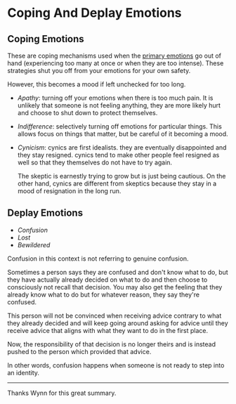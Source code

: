 # Coping And Deplay Emotions

## Coping Emotions

These are coping mechanisms used when the [primary emotions](emotions-and-moods.md) go out of hand (experiencing too many at once or when they are too intense). These strategies shut you off from your emotions for your own safety.

However, this becomes a mood if left unchecked for too long.

* *Apathy*: turning off your emotions when there is too much pain. It is unlikely that someone is not feeling anything, they are more likely hurt and choose to shut down to protect themselves.
* *Indifference*: selectively turning off emotions for particular things. This allows focus on things that matter, but be careful of it becoming a mood.
* *Cynicism*: cynics are first idealists. they are eventually disappointed and they stay resigned. cynics tend to make other people feel resigned as well so that they themselves do not have to try again.
    
    The skeptic is  earnestly trying to grow but is just being cautious. On the other hand, cynics are different from skeptics because they stay in a mood of resignation in the long run.

## Deplay Emotions

* *Confusion*
* *Lost*
* *Bewildered*

Confusion in this context is not referring to genuine confusion.

Sometimes a person says they are confused and don't know what to do, but they have actually already decided on what to do and then choose to consciously not recall that decision. You may also get the feeling that they already know what to do but for whatever reason, they say they're confused.

This person will not be convinced when receiving advice contrary to what they already decided and will keep going around asking for advice until they receive advice that aligns with what they want to do in the first place.

Now, the responsibility of that decision is no longer theirs and is instead pushed to the person which provided that advice.

In other words, confusion happens when someone is not ready to step into an identity.

---

Thanks Wynn for this great summary.
